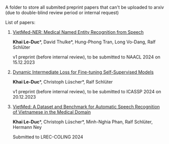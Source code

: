 A folder to store all submited preprint papers that can't be uploaded to arxiv (due to double-blind review period or internal request)

List of papers:

1. [VietMed-NER: Medical Named Entity Recognition from Speech](https://github.com/leduckhai/Private-Archives/blob/master/Anonymized_papers/vietmedNER_paper_18-12-2023.pdf)

    **Khai Le-Duc***, David Thulke*, Hung-Phong Tran, Long Vo-Dang, Ralf Schlüter

   v1 preprint (before internal review), to be submitted to NAACL 2024 on 15.12.2023
   
2. [Dynamic Intermediate Loss for Fine-tuning Self-Supervised Models](https://github.com/leduckhai/Private-Archives/blob/master/Anonymized_papers/DiLoss_paper_main_01-10-2023.pdf)

    **Khai Le-Duc***, Christoph Lüscher*, Ralf Schlüter

   v1 preprint (before internal review), to be submitted to ICASSP 2024 on 20.12.2023
   
3. [VietMed: A Dataset and Benchmark for Automatic Speech Recognition of Vietnamese in the Medical Domain](https://github.com/leduckhai/Private-Archives/blob/master/Anonymized_papers/VietMed_paper_main_21-10-2023.pdf)

    **Khai Le-Duc***, Christoph Lüscher*, Minh-Nghia Phan, Ralf Schlüter, Hermann Ney

   Submitted to LREC-COLING 2024


